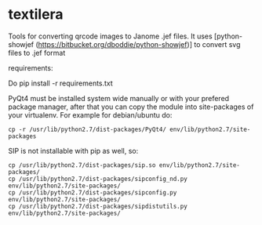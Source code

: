 textilera
=========

Tools for converting qrcode images to Janome .jef files. It uses [python-showjef (https://bitbucket.org/dboddie/python-showjef)] to convert svg files to .jef format

requirements:

Do 
    pip install -r requirements.txt

PyQt4 must be installed system wide manually or with your prefered package manager, after that you can copy the module into site-packages of your virtualenv. For example for debian/ubuntu do:

    cp -r /usr/lib/python2.7/dist-packages/PyQt4/ env/lib/python2.7/site-packages

SIP is not installable with pip as well, so: 

    cp /usr/lib/python2.7/dist-packages/sip.so env/lib/python2.7/site-packages/
    cp /usr/lib/python2.7/dist-packages/sipconfig_nd.py env/lib/python2.7/site-packages/
    cp /usr/lib/python2.7/dist-packages/sipconfig.py env/lib/python2.7/site-packages/
    cp /usr/lib/python2.7/dist-packages/sipdistutils.py env/lib/python2.7/site-packages/

